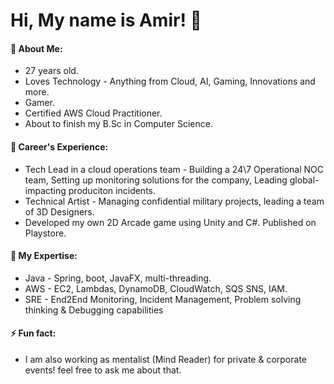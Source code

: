 # Hi, My name is Amir! 👋


#### 💬 About Me:
- 27 years old.
- Loves Technology - Anything from Cloud, AI, Gaming, Innovations and more.
- Gamer.
- Certified AWS Cloud Practitioner.
- About to finish my B.Sc in Computer Science.

#### 💼 Career's Experience:
- Tech Lead in a cloud operations team - Building a 24\7 Operational NOC team, Setting up monitoring solutions for the company, Leading global-impacting produciton incidents.
- Technical Artist - Managing confidential military projects, leading a team of 3D Designers.
- Developed my own 2D Arcade game using Unity and C#. Published on Playstore.

#### 🤔 My Expertise:
- Java - Spring, boot, JavaFX, multi-threading.
- AWS - EC2, Lambdas, DynamoDB, CloudWatch, SQS SNS, IAM.
- SRE - End2End Monitoring, Incident Management, Problem solving thinking & Debugging capabilities

#### ⚡ Fun fact: 
- I am also working as mentalist (Mind Reader) for private & corporate events! feel free to ask me about that.


<!--
**amirb401/amirb401** is a ✨ _special_ ✨ repository because its `README.md` (this file) appears on your GitHub profile.

Here are some ideas to get you started:

- 🔭 I’m currently working on ...
- 🌱 I’m currently learning ...
- 👯 I’m looking to collaborate on ...
- 🤔 I’m looking for help with ...
- 💬 Ask me about ...
- 📫 How to reach me: ...
- 😄 Pronouns: ...
- ⚡ Fun fact: ...

-->
